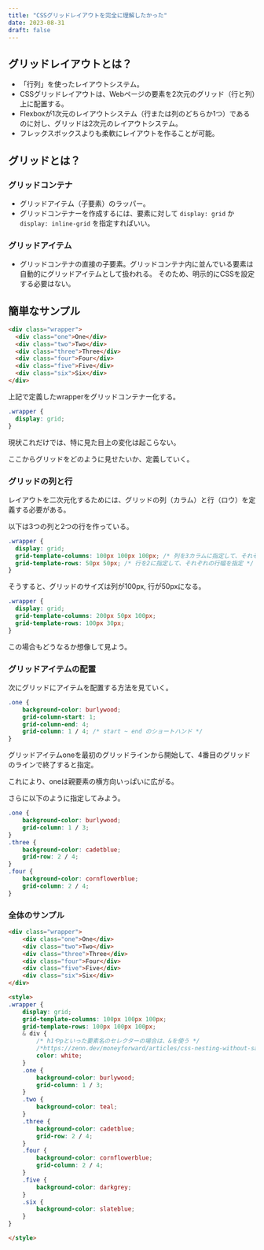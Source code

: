 ```yaml
---
title: "CSSグリッドレイアウトを完全に理解したかった"
date: 2023-08-31
draft: false
---
```


## グリッドレイアウトとは？

- 「行列」を使ったレイアウトシステム。
- CSSグリッドレイアウトは、Webページの要素を2次元のグリッド（行と列）上に配置する。
- Flexboxが1次元のレイアウトシステム（行または列のどちらか1つ）であるのに対し、グリッドは2次元のレイアウトシステム。
- フレックスボックスよりも柔軟にレイアウトを作ることが可能。

## グリッドとは？

### グリッドコンテナ

- グリッドアイテム（子要素）のラッパー。
- グリッドコンテナーを作成するには、要素に対して `display: grid` か `display: inline-grid` を指定すればいい。

### グリッドアイテム

- グリッドコンテナの直接の子要素。グリッドコンテナ内に並んでいる要素は自動的にグリッドアイテムとして扱われる。 そのため、明示的にCSSを設定する必要はない。

## 簡単なサンプル

```html
<div class="wrapper">
  <div class="one">One</div>
  <div class="two">Two</div>
  <div class="three">Three</div>
  <div class="four">Four</div>
  <div class="five">Five</div>
  <div class="six">Six</div>
</div>
```

上記で定義したwrapperをグリッドコンテナー化する。

```css
.wrapper {
  display: grid;
}
```

現状これだけでは、特に見た目上の変化は起こらない。

ここからグリッドをどのように見せたいか、定義していく。

### グリッドの列と行

レイアウトを二次元化するためには、グリッドの列（カラム）と行（ロウ）を定義する必要がある。

以下は3つの列と2つの行を作っている。

```css
.wrapper {
  display: grid;
  grid-template-columns: 100px 100px 100px; /* 列を3カラムに指定して、それぞれの列幅を指定 */
  grid-template-rows: 50px 50px; /* 行を2に指定して、それぞれの行幅を指定 */
}
```

そうすると、グリッドのサイズは列が100px, 行が50pxになる。

```css
.wrapper {
  display: grid;
  grid-template-columns: 200px 50px 100px;
  grid-template-rows: 100px 30px;
}
```

この場合もどうなるか想像して見よう。

### グリッドアイテムの配置

次にグリッドにアイテムを配置する方法を見ていく。

```css
.one {
    background-color: burlywood;
    grid-column-start: 1;
    grid-column-end: 4;
    grid-column: 1 / 4; /* start ~ end のショートハンド */
}
```

グリッドアイテムoneを最初のグリッドラインから開始して、4番目のグリッドのラインで終了すると指定。

これにより、oneは親要素の横方向いっぱいに広がる。

さらに以下のように指定してみよう。

```css
.one {
    background-color: burlywood;
    grid-column: 1 / 3;
}
.three {
    background-color: cadetblue;
    grid-row: 2 / 4;
}
.four {
    background-color: cornflowerblue;
    grid-column: 2 / 4;
}
```

### 全体のサンプル

```html
<div class="wrapper">
    <div class="one">One</div>
    <div class="two">Two</div>
    <div class="three">Three</div>
    <div class="four">Four</div>
    <div class="five">Five</div>
    <div class="six">Six</div>
</div>

<style>
.wrapper {
    display: grid;
    grid-template-columns: 100px 100px 100px;
    grid-template-rows: 100px 100px 100px;
    & div {
        /* h1やpといった要素名のセレクターの場合は、&を使う */
        /*https://zenn.dev/moneyforward/articles/css-nesting-without-sass*/
        color: white;
    }
    .one {
        background-color: burlywood;
        grid-column: 1 / 3;
    }
    .two {
        background-color: teal;
    }
    .three {
        background-color: cadetblue;
        grid-row: 2 / 4;
    }
    .four {
        background-color: cornflowerblue;
        grid-column: 2 / 4;
    }
    .five {
        background-color: darkgrey;
    }
    .six {
        background-color: slateblue;
    }
}

</style>
```

